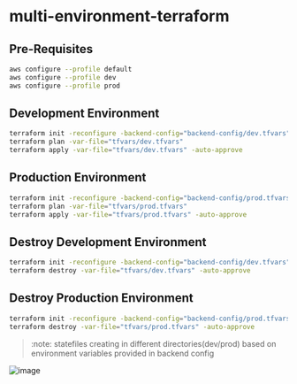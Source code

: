 # multi-environment-terraform

## Pre-Requisites

```bash
aws configure --profile default
aws configure --profile dev
aws configure --profile prod
```

## Development Environment

```bash
terraform init -reconfigure -backend-config="backend-config/dev.tfvars"
terraform plan -var-file="tfvars/dev.tfvars"
terraform apply -var-file="tfvars/dev.tfvars" -auto-approve
```

## Production Environment

```bash
terraform init -reconfigure -backend-config="backend-config/prod.tfvars"
terraform plan -var-file="tfvars/prod.tfvars"
terraform apply -var-file="tfvars/prod.tfvars" -auto-approve
```

## Destroy Development Environment

```bash
terraform init -reconfigure -backend-config="backend-config/dev.tfvars"
terraform destroy -var-file="tfvars/dev.tfvars" -auto-approve
```

## Destroy Production Environment

```bash
terraform init -reconfigure -backend-config="backend-config/prod.tfvars"
terraform destroy -var-file="tfvars/prod.tfvars" -auto-approve
```

>:note: statefiles creating in different directories(dev/prod) based on environment variables provided in backend config

  ![image](https://user-images.githubusercontent.com/58024415/189519371-589a4349-4a9f-4072-8c76-7a1fe12886dc.png)
